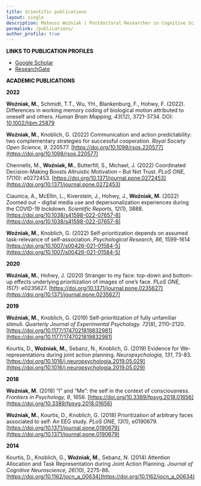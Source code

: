 ```yaml
---
title: Scientific publications
layout: single
description: Mateusz Woźniak | Postdoctoral Researcher in Cognitive Science | Central European University
permalink: /publications/
author_profile: true
---
```


<base target="_blank">

<p><span style="color: #000000;"><strong>LINKS TO PUBLICATION PROFILES</strong></span></p>
<ul>
  <p style="text-align:center">
<li><a href="https://scholar.google.de/citations?user=LDYVfiQAAAAJ&hl=en">Google Scholar</a></li>
<li><a href="https://www.researchgate.net/profile/Mateusz-Wozniak-6">ResearchGate</a></li>
</p>
</ul>

<p><span style="color: #000000;"><strong>ACADEMIC PUBLICATIONS</strong></span></p>

<p><span style="color: #000000;"><strong>2022</strong></span></p>

**Woźniak, M.**, Schmidt, T.T., Wu, YH., Blankenburg, F., Hohwy, F. (2022). Differences in working memory coding of biological motion attributed to oneself and others. *Human Brain Mapping, 43*(12), 3721-3734. DOI: <a href="https://doi.org/10.1002/hbm.25879">10.1002/hbm.25879</a></p>

**Woźniak, M.**, Knoblich, G. (2022) Communication and action predictability: two complementary strategies for successful cooperation. *Royal Society Open Science, 9*, 220577. [https://doi.org/10.1098/rsos.220577](https://doi.org/10.1098/rsos.220577) 

Chennells, M., **Woźniak, M.**, Butterfill, S., Michael, J. (2022) Coordinated Decision-Making Boosts Altruistic Motivation – But Not Trust. *PLoS ONE, 17*(10): e0272453. [https://doi.org/10.1371/journal.pone.0272453](https://doi.org/10.1371/journal.pone.0272453)

Ciaunica, A., McEllin, L., Kiverstein, J., Hohwy, J., **Woźniak, M.** (2022) Zoomed out – digital media use and depersonalization experiences during the COVID-19 lockdown. *Scientific Reports, 12*(1), 3888. [https://doi.org/10.1038/s41598-022-07657-8](https://doi.org/10.1038/s41598-022-07657-8)

**Woźniak, M.**, Knoblich, G. (2022) Self-prioritization depends on assumed task-relevance of self-association. *Psychological Research, 86*, 1599-1614 [https://doi.org/10.1007/s00426-021-01584-5](https://doi.org/10.1007/s00426-021-01584-5)

<p><span style="color: #000000;"><strong>2020</strong></span></p>

**Woźniak, M.**, Hohwy, J. (2020) Stranger to my face: top-down and bottom-up effects underlying prioritization of images of one’s face. *PLoS ONE, 15*(7): e0235627. [https://doi.org/10.1371/journal.pone.0235627](https://doi.org/10.1371/journal.pone.0235627)  

<p><span style="color: #000000;"><strong>2019</strong></span></p>

**Woźniak, M.**, Knoblich, G. (2019) Self-prioritization of fully unfamiliar stimuli. *Quarterly Journal of Experimental Psychology. 72*(8), 2110–2120. [https://doi.org/10.1177/1747021819832981](https://doi.org/10.1177/1747021819832981)

Kourtis, D., **Woźniak, M.**, Sebanz, N., Knoblich, G. (2019) Evidence for We-representations during joint action planning. *Neuropsychologia, 131*, 73-83. [https://doi.org/10.1016/j.neuropsychologia.2019.05.029](https://doi.org/10.1016/j.neuropsychologia.2019.05.029)

<p><span style="color: #000000;"><strong>2018</strong></span></p>

**Woźniak, M.** (2018) “I” and “Me”: the self in the context of consciousness. *Frontiers in Psychology, 9*, 1656. [https://doi.org/10.3389/fpsyg.2018.01656](https://doi.org/10.3389/fpsyg.2018.01656)

**Woźniak, M.**, Kourtis, D., Knoblich, G. (2018) Prioritization of arbitrary faces associated to self: An EEG study. *PLoS ONE, 13*(1), e0190679. [https://doi.org/10.1371/journal.pone.0190679](https://doi.org/10.1371/journal.pone.0190679)

<p><span style="color: #000000;"><strong>2014</strong></span></p>

Kourtis, D., Knoblich, G., **Woźniak, M.**, Sebanz, N. (2014) Attention Allocation and Task Representation during Joint Action Planning. *Journal of Cognitive Neuroscience, 26*(10), 2275-86. [https://doi.org/10.1162/jocn_a_00634](https://doi.org/10.1162/jocn_a_00634)


